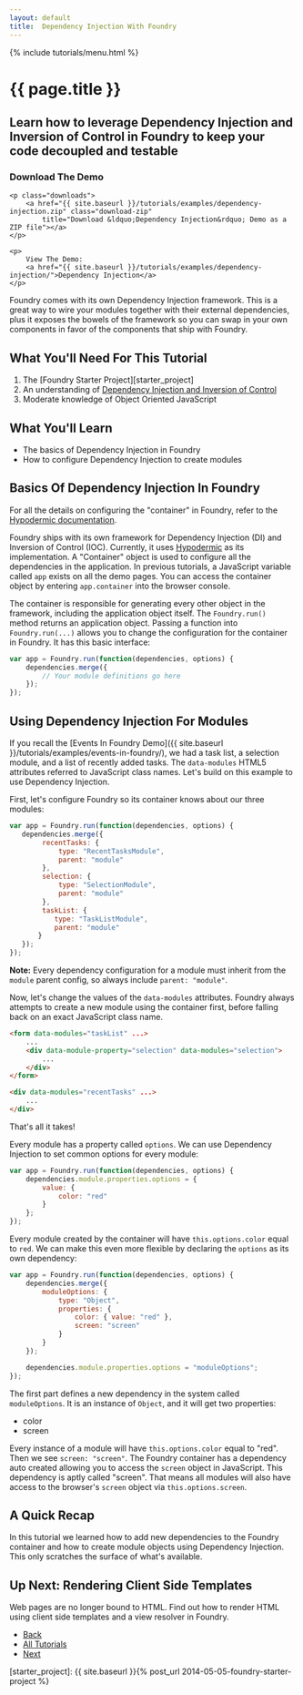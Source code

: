 ```yaml
---
layout: default
title:  Dependency Injection With Foundry
---
```


{% include tutorials/menu.html %}

# {{ page.title }}

<h2 class="intro">
    Learn how to leverage Dependency Injection and Inversion of Control in
    Foundry to keep your code decoupled and testable
</h2>

<div class="info">
    <h3>Download The Demo</h3>

    <p class="downloads">
        <a href="{{ site.baseurl }}/tutorials/examples/dependency-injection.zip" class="download-zip"
            title="Download &ldquo;Dependency Injection&rdquo; Demo as a ZIP file"></a>
    </p>

    <p>
        View The Demo:
        <a href="{{ site.baseurl }}/tutorials/examples/dependency-injection/">Dependency Injection</a>
    </p>
</div>

Foundry comes with its own Dependency Injection framework. This is a great way
to wire your modules together with their external dependencies, plus it exposes
the bowels of the framework so you can swap in your own components in favor of
the components that ship with Foundry.

## What You'll Need For This Tutorial

1. The [Foundry Starter Project][starter_project]
2. An understanding of [Dependency Injection and Inversion of Control](http://martinfowler.com/articles/injection.html)
3. Moderate knowledge of Object Oriented JavaScript

## What You'll Learn

- The basics of Dependency Injection in Foundry
- How to configure Dependency Injection to create modules

## Basics Of Dependency Injection In Foundry

<div class="aside">
    For all the details on configuring the "container" in Foundry, refer to
    the <a href="https://github.com/gburghardt/hypodermic">Hypodermic documentation</a>.
</div>

Foundry ships with its own framework for Dependency Injection (DI) and Inversion
of Control (IOC). Currently, it uses
[Hypodermic](https://github.com/gburghardt/hypodermic) as its implementation. A
"Container" object is used to configure all the dependencies in the application.
In previous tutorials, a JavaScript variable called `app` exists on all the demo
pages. You can access the container object by entering `app.container` into the
browser console.

The container is responsible for generating every other object in the framework,
including the application object itself. The `Foundry.run()` method returns an
application object. Passing a function into `Foundry.run(...)` allows you to
change the configuration for the container in Foundry. It has this basic
interface:

```javascript
var app = Foundry.run(function(dependencies, options) {
    dependencies.merge({
        // Your module definitions go here
    });
});
```

## Using Dependency Injection For Modules

If you recall the
[Events In Foundry Demo]({{ site.baseurl }}/tutorials/examples/events-in-foundry/), we had a task
list, a selection module, and a list of recently added tasks. The `data-modules`
HTML5 attributes referred to JavaScript class names. Let's build on this example
to use Dependency Injection.

First, let's configure Foundry so its container knows about our three modules:

```javascript
var app = Foundry.run(function(dependencies, options) {
   dependencies.merge({
        recentTasks: {
            type: "RecentTasksModule",
            parent: "module"
        },
        selection: {
            type: "SelectionModule",
            parent: "module"
        },
        taskList: {
           type: "TaskListModule",
           parent: "module"
       }
   });
});
```

__Note:__ Every dependency configuration for a module must inherit from the
`module` parent config, so always include `parent: "module"`.

Now, let's change the values of the `data-modules` attributes. Foundry always
attempts to create a new module using the container first, before falling back
on an exact JavaScript class name.

```html
<form data-modules="taskList" ...>
    ...
    <div data-module-property="selection" data-modules="selection">
        ...
    </div>
</form>

<div data-modules="recentTasks" ...>
    ...
</div>
```

That's all it takes!

Every module has a property called `options`. We can use Dependency Injection to
set common options for every module:

```javascript
var app = Foundry.run(function(dependencies, options) {
    dependencies.module.properties.options = {
        value: {
            color: "red"
        }
    };
});
```

Every module created by the container will have `this.options.color` equal to
`red`. We can make this even more flexible by declaring the `options` as its own
dependency:

```javascript
var app = Foundry.run(function(dependencies, options) {
    dependencies.merge({
        moduleOptions: {
            type: "Object",
            properties: {
                color: { value: "red" },
                screen: "screen"
            }
        }
    });

    dependencies.module.properties.options = "moduleOptions";
});
```

The first part defines a new dependency in the system called `moduleOptions`. It
is an instance of `Object`, and it will get two properties:

- color
- screen

Every instance of a module will have `this.options.color` equal to "red". Then
we see `screen: "screen"`. The Foundry container has a dependency auto created
allowing you to access the `screen` object in JavaScript. This dependency is
aptly called "screen". That means all modules will also have access to the
browser's `screen` object via `this.options.screen`.

## A Quick Recap

In this tutorial we learned how to add new dependencies to the Foundry container
and how to create module objects using Dependency Injection. This only scratches
the surface of what's available.

## Up Next: Rendering Client Side Templates

Web pages are no longer bound to HTML. Find out how to render HTML using client
side templates and a view resolver in Foundry.

<ul class="pagination">
    <li class="pagination-back"><a href="{{ site.baseurl }}/tutorials/events-in-foundry-page-2.html" title="Back: A Practical Example Of Events In Foundry">Back</a></li>
    <li class="pagination-up"><a href="{{ site.baseurl }}/tutorials/">All Tutorials</a></li>
    <li class="pagination-next"><a href="{{ site.baseurl }}/tutorials/client-side-templates.html" title="Next: Rendering Client Side Templates">Next</a></li>
</ul>

[starter_project]: {{ site.baseurl }}{% post_url 2014-05-05-foundry-starter-project %}
